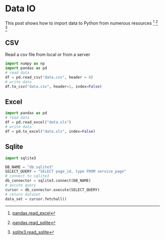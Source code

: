 # Data IO

This post shows how to import data to Python from numerous resources [^1] [^2] [^3]

## CSV

Read a csv file from local or from a server

```python
import numpy as np
import pandas as pd
# read data
df = pd.read_csv("data.csv", header = 0)
# write data
df.to_csv("data.csv", header=1, index=False)
```

## Excel

```python
import pandas as pd
# read data
df = pd.read_excel("data.xls")
# write data
df = pd.to_excel("data.xls", index=False)
```

## Sqlite

```python
import sqlite3

DB_NAME = "db.sqlite3"
SELECT_QUERY = "SELECT page_id, type FROM service_page"
# connect to sqlite3
db_connector = sqlite3.connect(DB_NAME)
# excute query
cursor = db_connector.execute(SELECT_QUERY)
# return dataset
data_set = cursor.fetchall()
```

[^1]: [pandas.read_excel](http://pandas.pydata.org/pandas-docs/stable/generated/pandas.read_excel.html)
[^2]: [pandas.read_sqlite](http://www.datacarpentry.org/python-ecology/08-working-with-sql)
[^3]: [sqlite3.read_sqlite](http://www.tutorialspoint.com/sqlite/sqlite_python.htm)

